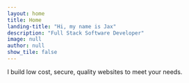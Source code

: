 ```yaml
---
layout: home
title: Home
landing-title: "Hi, my name is Jax"
description: "Full Stack Software Developer"
image: null
author: null
show_tile: false
---
```


I build low cost, secure, quality websites to meet your needs.
